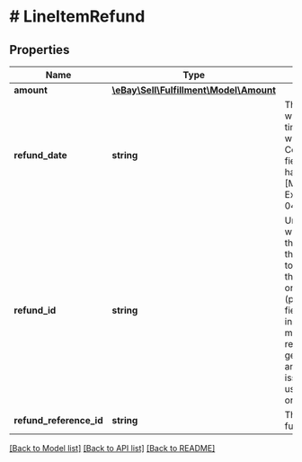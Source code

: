 # # LineItemRefund

## Properties

Name | Type | Description | Notes
------------ | ------------- | ------------- | -------------
**amount** | [**\eBay\Sell\Fulfillment\Model\Amount**](Amount.md) |  | [optional]
**refund_date** | **string** | The date and time that the refund was issued for the line item. This timestamp is in ISO 8601 format, which uses the 24-hour Universal Coordinated Time (UTC) clock. This field is not returned until the refund has been issued. Format: [YYYY]-[MM]-[DD]T[hh]:[mm]:[ss].[sss]Z Example: 2015-08-04T19:09:02.768Z | [optional]
**refund_id** | **string** | Unique identifier of a refund that was initiated for an order&#39;s line item through the issueRefund method. If the issueRefund method was used to issue a refund at the order level, this identifier is returned at the order level instead (paymentSummary.refunds.refundId field). A refundId value is returned in the response of the issueRefund method, and this same value will be returned in the getOrder and getOrders responses for pending and completed refunds. The issueRefund method can only be used for eBay managed payment orders. | [optional]
**refund_reference_id** | **string** | This field is reserved for internal or future use. | [optional]

[[Back to Model list]](../../README.md#models) [[Back to API list]](../../README.md#endpoints) [[Back to README]](../../README.md)
